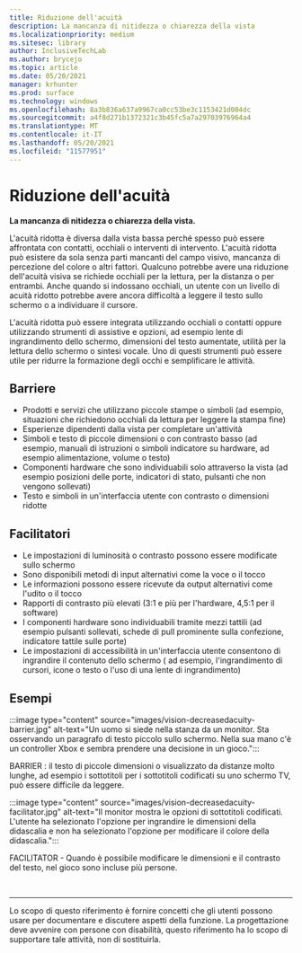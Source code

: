 ```yaml
---
title: Riduzione dell'acuità
description: La mancanza di nitidezza o chiarezza della vista
ms.localizationpriority: medium
ms.sitesec: library
author: InclusiveTechLab
ms.author: brycejo
ms.topic: article
ms.date: 05/20/2021
manager: krhunter
ms.prod: surface
ms.technology: windows
ms.openlocfilehash: 8a3b836a637a9967ca0cc53be3c1153421d004dc
ms.sourcegitcommit: a4f8d271b1372321c3b45fc5a7a29703976964a4
ms.translationtype: MT
ms.contentlocale: it-IT
ms.lasthandoff: 05/20/2021
ms.locfileid: "11577951"
---
```

# <a name="decreased-acuity"></a>Riduzione dell'acuità

**La mancanza di nitidezza o chiarezza della vista.**

L'acuità ridotta è diversa dalla vista bassa perché spesso può essere affrontata con contatti, occhiali o interventi di intervento. L'acuità ridotta può esistere da sola senza parti mancanti del campo visivo, mancanza di percezione del colore o altri fattori. Qualcuno potrebbe avere una riduzione dell'acuità visiva se richiede occhiali per la lettura, per la distanza o per entrambi. Anche quando si indossano occhiali, un utente con un livello di acuità ridotto potrebbe avere ancora difficoltà a leggere il testo sullo schermo o a individuare il cursore.

L'acuità ridotta può essere integrata utilizzando occhiali o contatti oppure utilizzando strumenti di assistive e opzioni, ad esempio lente di ingrandimento dello schermo, dimensioni del testo aumentate, utilità per la lettura dello schermo o sintesi vocale. Uno di questi strumenti può essere utile per ridurre la formazione degli occhi e semplificare le attività.

## <a name="barriers"></a>Barriere

* Prodotti e servizi che utilizzano piccole stampe o simboli (ad esempio, situazioni che richiedono occhiali da lettura per leggere la stampa fine)
* Esperienze dipendenti dalla vista per completare un'attività
* Simboli e testo di piccole dimensioni o con contrasto basso (ad esempio, manuali di istruzioni o simboli indicatore su hardware, ad esempio alimentazione, volume o testo)
* Componenti hardware che sono individuabili solo attraverso la vista (ad esempio posizioni delle porte, indicatori di stato, pulsanti che non vengono sollevati)
* Testo e simboli in un'interfaccia utente con contrasto o dimensioni ridotte


## <a name="facilitators"></a>Facilitatori

* Le impostazioni di luminosità o contrasto possono essere modificate sullo schermo
* Sono disponibili metodi di input alternativi come la voce o il tocco
* Le informazioni possono essere ricevute da output alternativi come l'udito o il tocco
* Rapporti di contrasto più elevati (3:1 e più per l'hardware, 4,5:1 per il software)
* I componenti hardware sono individuabili tramite mezzi tattili (ad esempio pulsanti sollevati, schede di pull prominente sulla confezione, indicatore tattile sulle porte)
* Le impostazioni di accessibilità in un'interfaccia utente consentono di ingrandire il contenuto dello schermo ( ad esempio, l'ingrandimento di cursori, icone o testo o l'uso di una lente di ingrandimento)


## <a name="examples"></a>Esempi

:::image type="content" source="images/vision-decreasedacuity-barrier.jpg" alt-text="Un uomo si siede nella stanza da un monitor. Sta osservando un paragrafo di testo piccolo sullo schermo. Nella sua mano c'è un controller Xbox e sembra prendere una decisione in un gioco.":::

BARRIER : il testo di piccole dimensioni o visualizzato da distanze molto lunghe, ad esempio i sottotitoli per i sottotitoli codificati su uno schermo TV, può essere difficile da leggere. 

:::image type="content" source="images/vision-decreasedacuity-facilitator.jpg" alt-text="Il monitor mostra le opzioni di sottotitoli codificati. L'utente ha selezionato l'opzione per ingrandire le dimensioni della didascalia e non ha selezionato l'opzione per modificare il colore della didascalia.":::

FACILITATOR - Quando è possibile modificare le dimensioni e il contrasto del testo, nel gioco sono incluse più persone.


&nbsp;

[comment]: # (Piè di pagina)
___
Lo scopo di questo riferimento è fornire concetti che gli utenti possono usare per documentare e discutere aspetti della funzione. La progettazione deve avvenire con persone con disabilità, questo riferimento ha lo scopo di supportare tale attività, non di sostituirla. 
